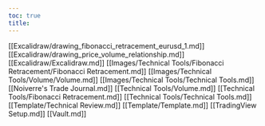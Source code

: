 ```yaml
---
toc: true
title: 
---
```

[[Excalidraw/drawing_fibonacci_retracement_eurusd_1.md]]
[[Excalidraw/drawing_price_volume_relationship.md]]
[[Excalidraw/Excalidraw.md]]
[[Images/Technical Tools/Fibonacci Retracement/Fibonacci Retracement.md]]
[[Images/Technical Tools/Volume/Volume.md]]
[[Images/Technical Tools/Technical Tools.md]]
[[Noiverre's Trade Journal.md]]
[[Technical Tools/Volume.md]]
[[Technical Tools/Fibonacci Retracement.md]]
[[Technical Tools/Technical Tools.md]]
[[Template/Technical Review.md]]
[[Template/Template.md]]
[[TradingView Setup.md]]
[[Vault.md]]
